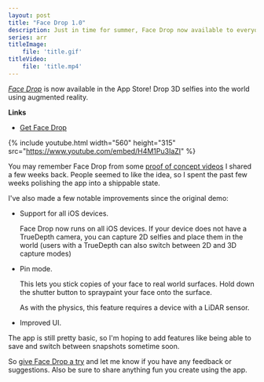 ```yaml
---
layout: post
title: "Face Drop 1.0"
description: Just in time for summer, Face Drop now available to everyone
series: arr
titleImage:
    file: 'title.gif'
titleVideo:
    file: 'title.mp4'
---
```


[*Face Drop*][app] is now available in the App Store! Drop 3D selfies into the world using augmented reality.

**Links**
- [Get Face Drop][app]

{% include youtube.html width="560" height="315" src="https://www.youtube.com/embed/H4M1Pu3IaZI" %}

You may remember Face Drop from some [proof of concept videos](/face-drop) I shared a few weeks back. People seemed to like the idea, so I spent the past few weeks polishing the app into a shippable state.

I've also made a few notable improvements since the original demo:

- Support for all iOS devices.

    Face Drop now runs on all iOS devices. If your device does not have a TrueDepth camera, you can capture 2D selfies and place them in the world (users with a TrueDepth can also switch between 2D and 3D capture modes)

- Pin mode.

    This lets you stick copies of your face to real world surfaces. Hold down the shutter button to spraypaint your face onto the surface.
    
    As with the physics, this feature requires a device with a LiDAR sensor.

- Improved UI.


The app is still pretty basic, so I'm hoping to add features like being able to save and switch between snapshots sometime soon.

So [give Face Drop a try][app] and let me know if you have any feedback or suggestions. Also be sure to share anything fun you create using the app.

[app]: https://apps.apple.com/us/app/face-drop-ar/id1569124225